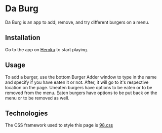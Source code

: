 # Da Burg

Da Burg is an app to add, remove, and try different burgers on a menu.

## Installation

Go to the app on [Heroku](https://peaceful-dusk-21303.herokuapp.com/) to start playing.

## Usage

To add a burger, use the bottom Burger Adder window to type in the name and specify if you have eaten it or not. After, it will go to it's respective location on the page. Uneaten burgers have options to be eaten or to be removed from the menu. Eaten burgers have options to be put back on the menu or to be removed as well.

## Technologies

The CSS framework used to style this page is [98.css](https://jdan.github.io/98.css/)
